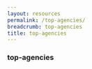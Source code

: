 ```yaml
---
layout: resources
permalink: /top-agencies/
breadcrumb: top-agencies
title: top-agencies
---
```


### top-agencies
